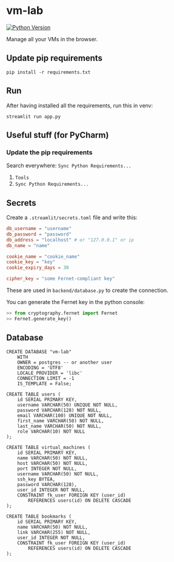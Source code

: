 # vm-lab
[![Python Version](https://img.shields.io/badge/Python-3.12.8-blue?logo=python&logoColor=white)](https://www.python.org/downloads/release/python-3128/)

Manage all your VMs in the browser.

## Update pip requirements
```shell
pip install -r requirements.txt
```

## Run
After having installed all the requirements, run this in venv:
```shell
streamlit run app.py
```


## Useful stuff (for PyCharm)
### Update the pip requirements

Search everywhere:
`Sync Python Requirements...`

1. `Tools`
2. `Sync Python Requirements...`


## Secrets
Create a `.streamlit/secrets.toml` file and write this:
```toml
db_username = "username"
db_password = "password"
db_address = "localhost" # or "127.0.0.1" or ip
db_name = "name"

cookie_name = "cookie_name"
cookie_key = "key"
cookie_expiry_days = 30

cipher_key = "some Fernet-compliant key"
```

These are used in `backend/database.py` to create the connection.

You can generate the Fernet key in the python console:
```python
>> from cryptography.fernet import Fernet 
>> Fernet.generate_key()
```

## Database
```postgresql
CREATE DATABASE "vm-lab"
    WITH
    OWNER = postgres -- or another user
    ENCODING = 'UTF8'
    LOCALE_PROVIDER = 'libc'
    CONNECTION LIMIT = -1
    IS_TEMPLATE = False;
```

```postgresql
CREATE TABLE users (
    id SERIAL PRIMARY KEY,
    username VARCHAR(50) UNIQUE NOT NULL,
    password VARCHAR(128) NOT NULL,
    email VARCHAR(100) UNIQUE NOT NULL,
    first_name VARCHAR(50) NOT NULL,
    last_name VARCHAR(50) NOT NULL,
    role VARCHAR(10) NOT NULL
);
```

```postgresql
CREATE TABLE virtual_machines (
    id SERIAL PRIMARY KEY,
    name VARCHAR(50) NOT NULL,
    host VARCHAR(50) NOT NULL,
    port INTEGER NOT NULL,
    username VARCHAR(50) NOT NULL,
    ssh_key BYTEA,
    password VARCHAR(128),
    user_id INTEGER NOT NULL, 
    CONSTRAINT fk_user FOREIGN KEY (user_id)
        REFERENCES users(id) ON DELETE CASCADE 
);
```

```postgresql
CREATE TABLE bookmarks (
    id SERIAL PRIMARY KEY,
    name VARCHAR(50) NOT NULL,
    link VARCHAR(255) NOT NULL,
    user_id INTEGER NOT NULL, 
    CONSTRAINT fk_user FOREIGN KEY (user_id)
        REFERENCES users(id) ON DELETE CASCADE 
);
```
